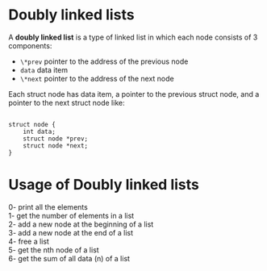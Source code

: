 <h1>Doubly linked lists</h1>
<p>A <strong>doubly linked list</strong> is a type of linked list in which each node consists of 3 components:</p>
<ul>
<li><code>\*prev</code> pointer to the address of the previous node</li>
<li><code>data</code> data item</li>
<li><code>\*next</code> pointer to the address of the next node</li>
</ul>
<p>Each struct node has data item, a pointer to the previous struct node, and a pointer to the next struct node like:</p>
<code>
struct node {
	int data;
	struct node *prev;
	struct node *next;
}
</code>

<h1>Usage of Doubly linked lists</h1>
0- print all the elements</br>
1- get the number of elements in a list</br>
2- add a new node at the beginning of a list</br>
3- add a new node at the end of a list</br>
4- free a list</br>
5- get the nth node of a list</br>
6- get the sum of all data (n) of a list</br>
